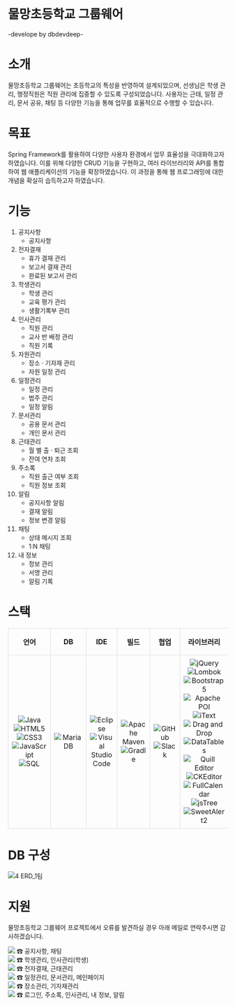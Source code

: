 # 물망초등학교 그룹웨어
-develope by dbdevdeep-

# 소개
물망초등학교 그룹웨어는 초등학교의 특성을 반영하여 설계되었으며,  선생님은 학생 관리,  행정직원은 직원 관리에 집중할 수 있도록 구성되었습니다. 사용자는 근태,  일정 관리,  문서 공유,  채팅 등 다양한 기능을 통해 업무를 효율적으로 수행할 수 있습니다.

# 목표
Spring Framework를 활용하여 다양한 사용자 환경에서 업무 효율성을 극대화하고자 하였습니다. 이를 위해 다양한 CRUD 기능을 구현하고, 여러 라이브러리와 API를 통합하여 웹 애플리케이션의 기능을 확장하였습니다. 이 과정을 통해 웹 프로그래밍에 대한 개념을 확실히 습득하고자 하였습니다.

# 기능
1. 공지사항
   - 공지사항
2. 전자결재
   - 휴가 결재 관리
   - 보고서 결재 관리
   - 완료된 보고서 관리
3. 학생관리
   - 학생 관리
   - 교육 평가 관리
   - 생활기록부 관리
4. 인사관리
    - 직원 관리
    - 교사 반 배정 관리
    - 직원 기록
5. 자원관리
    - 장소 · 기자재 관리
    - 자원 일정 관리
6. 일정관리
    - 일정 관리
    - 범주 관리
    - 일정 알림
7. 문서관리
    - 공용 문서 관리
    - 개인 문서 관리
8. 근태관리
    - 월 별 출 · 퇴근 조회
    - 잔여 연차 조회
9. 주소록
    - 직원 출근 여부 조회
    - 직원 정보 조회
10. 알림
    - 공지사항 알림
    - 결재 알림
    - 정보 변경 알림
11. 채팅
    - 상태 메시지 조회
    - 1:N 채팅
12. 내 정보
    - 정보 관리
    - 서명 관리
    - 알림 기록

# 스택
<table>
    <thead>
        <tr>
            <th style="text-align: center; padding: 8px; border: 1px solid #dddddd; width: 12%;">언어</th>
            <th style="text-align: center; padding: 8px; border: 1px solid #dddddd; width: 12%;">DB</th>
            <th style="text-align: center; padding: 8px; border: 1px solid #dddddd; width: 12%;">IDE</th>
            <th style="text-align: center; padding: 8px; border: 1px solid #dddddd; width: 12%;">빌드</th>
            <th style="text-align: center; padding: 8px; border: 1px solid #dddddd; width: 12%;">협업</th>
            <th style="text-align: center; padding: 8px; border: 1px solid #dddddd; width: 16%;">라이브러리</th>
            <th style="text-align: center; padding: 8px; border: 1px solid #dddddd; width: 12%;">프레임워크</th>
            <th style="text-align: center; padding: 8px; border: 1px solid #dddddd; width: 12%;">오픈 API</th>
        </tr>
    </thead>
    <tbody>
        <tr>
            <td style="padding: 8px; border: 1px solid #dddddd;">
                <div style="text-align: center;">
                    <img src="https://img.shields.io/badge/Java-007396?style=for-the-badge&logo=java&logoColor=white" alt="Java">
                    <img src="https://img.shields.io/badge/HTML5-E34F26?style=for-the-badge&logo=html5&logoColor=white" alt="HTML5">
                    <img src="https://img.shields.io/badge/CSS3-1572B6?style=for-the-badge&logo=css3&logoColor=white" alt="CSS3">
                    <img src="https://img.shields.io/badge/JavaScript-F7DF1E?style=for-the-badge&logo=javascript&logoColor=black" alt="JavaScript">
                    <img src="https://img.shields.io/badge/SQL-003545?style=for-the-badge&logo=sql&logoColor=white" alt="SQL">
                </div>
            </td>
            <td style="padding: 8px; border: 1px solid #dddddd;">
                <div style="text-align: center;">
                    <img src="https://img.shields.io/badge/MariaDB-003545?style=for-the-badge&logo=mariadb&logoColor=white" alt="MariaDB">
                </div>
            </td>
            <td style="padding: 8px; border: 1px solid #dddddd;">
                <div style="text-align: center;">
                    <img src="https://img.shields.io/badge/Eclipse-2C2255?style=for-the-badge&logo=eclipse&logoColor=white" alt="Eclipse">
                    <img src="https://img.shields.io/badge/Visual_Studio_Code-007ACC?style=for-the-badge&logo=visualstudiocode&logoColor=white" alt="Visual Studio Code">
                </div>
            </td>
            <td style="padding: 8px; border: 1px solid #dddddd;">
                <div style="text-align: center;">
                    <img src="https://img.shields.io/badge/Apache%20Maven-C71A36?style=for-the-badge&logo=apachemaven&logoColor=white" alt="Apache Maven">
                    <img src="https://img.shields.io/badge/Gradle-02303A?style=for-the-badge&logo=gradle&logoColor=white" alt="Gradle">
                </div>
            </td>
            <td style="padding: 8px; border: 1px solid #dddddd;">
                <div style="text-align: center;">
                    <img src="https://img.shields.io/badge/GitHub-181717?style=for-the-badge&logo=github&logoColor=white" alt="GitHub">
                    <img src="https://img.shields.io/badge/Slack-4A154B?style=for-the-badge&logo=slack&logoColor=white" alt="Slack">
                </div>
            </td>
            <td style="padding: 8px; border: 1px solid #dddddd;">
                <div style="text-align: center;">
                    <img src="https://img.shields.io/badge/jQuery-0769AD?style=for-the-badge&logo=jquery&logoColor=white" alt="jQuery">
                    <img src="https://img.shields.io/badge/Lombok-000000?style=for-the-badge&logo=lombok&logoColor=white" alt="Lombok">
                    <img src="https://img.shields.io/badge/Bootstrap-7952B3?style=for-the-badge&logo=bootstrap&logoColor=white" alt="Bootstrap 5">
                    <img src="https://img.shields.io/badge/Apache_POI-3A83F1?style=for-the-badge&logo=apachepoi&logoColor=white" alt="Apache POI">
                    <img src="https://img.shields.io/badge/iText-FF5E00?style=for-the-badge&logo=itext&logoColor=white" alt="iText">
                    <img src="https://img.shields.io/badge/Drag_and_Drop-4CAF50?style=for-the-badge&logo=draganddrop&logoColor=white" alt="Drag and Drop">
                    <img src="https://img.shields.io/badge/DataTables-2980B9?style=for-the-badge&logo=datatables&logoColor=white" alt="DataTables">
                    <img src="https://img.shields.io/badge/Quill_Editor-00B0FF?style=for-the-badge&logo=quill&logoColor=white" alt="Quill Editor">
                    <img src="https://img.shields.io/badge/CKEditor-0073CF?style=for-the-badge&logo=ckeditor&logoColor=white" alt="CKEditor">
                    <img src="https://img.shields.io/badge/FullCalendar-1E88E5?style=for-the-badge&logo=fullcalendar&logoColor=white" alt="FullCalendar">
                    <img src="https://img.shields.io/badge/jsTree-4CAF50?style=for-the-badge&logo=jstree&logoColor=white" alt="jsTree">
                    <img src="https://img.shields.io/badge/SweetAlert2-FFC107?style=for-the-badge&logo=sweetalert2&logoColor=black" alt="SweetAlert2">
                </div>
            </td>
            <td style="padding: 8px; border: 1px solid #dddddd;">
                <div style="text-align: center;">
                    <img src="https://img.shields.io/badge/Spring_Boot-6DB33F?style=for-the-badge&logo=springboot&logoColor=white" alt="Spring Boot">
                    <img src="https://img.shields.io/badge/Thymeleaf-005F0F?style=for-the-badge&logo=thymeleaf&logoColor=white" alt="Thymeleaf">
                    <img src="https://img.shields.io/badge/MyBatis-FF5733?style=for-the-badge&logo=mybatis&logoColor=white" alt="MyBatis">
                    <img src="https://img.shields.io/badge/JPA-007ACC?style=for-the-badge&logo=jpa&logoColor=white" alt="JPA">
                    <img src="https://img.shields.io/badge/Spring_Security-6DB33F?style=for-the-badge&logo=springsecurity&logoColor=white" alt="Spring Security">
                    <img src="https://img.shields.io/badge/WebSocket-010101?style=for-the-badge&logo=websocket&logoColor=white" alt="WebSocket">
                </div>
            </td>
            <td style="padding: 8px; border: 1px solid #dddddd;">
                <div style="text-align: center;">
                    <img src="https://img.shields.io/badge/Daum_주소-3A83F1?style=for-the-badge&logo=daum&logoColor=white" alt="Daum 주소">
                    <img src="https://img.shields.io/badge/기상청_단기_예보-FF5733?style=for-the-badge&logo=weather&logoColor=white" alt="기상청 단기 예보">
                </div>
            </td>
        </tr>
    </tbody>
</table>

# DB 구성
![4  ERD_1팀](https://github.com/user-attachments/assets/e63e4942-e435-48dd-809f-95a5f6cb59af)


# 지원
물망초등학교 그룹웨어 프로젝트에서 오류를 발견하실 경우 아래 메일로 연락주시면 감사하겠습니다.

<a href="mailto:hello91390@gmail.com">
    <img src="https://img.shields.io/badge/Gmail-D14836?style=for-the-badge&logo=gmail&logoColor=white"></a>
<span> ☎ 공지사항, 채팅</span>
<br>
<a href="mailto:dosjin01@gmail.com">
    <img src="https://img.shields.io/badge/Gmail-D14836?style=for-the-badge&logo=gmail&logoColor=white"></a>
<span> ☎ 학생관리, 인사관리(학생)</span>
<br>
<a href="mailto:pbkan4@gmail.com">
    <img src="https://img.shields.io/badge/Gmail-D14836?style=for-the-badge&logo=gmail&logoColor=white"></a>
<span> ☎ 전자결재, 근태관리</span>
<br>
<a href="mailto:somp8320@gmail.com">
    <img src="https://img.shields.io/badge/Gmail-D14836?style=for-the-badge&logo=gmail&logoColor=white"></a>
<span> ☎ 일정관리, 문서관리, 메인페이지</span>
<br>
<a href="mailto:yimx2j@gmail.com">
    <img src="https://img.shields.io/badge/Gmail-D14836?style=for-the-badge&logo=gmail&logoColor=white"></a>
<span> ☎ 장소관리, 기자재관리</span>
<br>
<a href="mailto:jinsheo107@gmail.com">
    <img src="https://img.shields.io/badge/Gmail-D14836?style=for-the-badge&logo=gmail&logoColor=white"></a>
<span> ☎ 로그인, 주소록, 인사관리, 내 정보, 알림</span>
<br>
